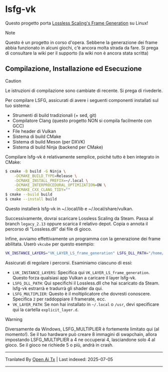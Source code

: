 # lsfg-vk
Questo progetto porta [Lossless Scaling's Frame Generation](https://store.steampowered.com/app/993090/Lossless_Scaling/) su Linux!
>[!NOTE]
> Questo è un progetto in corso d'opera. Sebbene la generazione dei frame abbia funzionato in alcuni giochi, c'è ancora molta strada da fare. Si prega di consultare la wiki per il supporto (la wiki non è ancora stata scritta)

## Compilazione, Installazione ed Esecuzione

>[!CAUTION]
> Le istruzioni di compilazione sono cambiate di recente. Si prega di rivederle.

Per compilare LSFG, assicurati di avere i seguenti componenti installati sul tuo sistema:
- Strumenti di build tradizionali (+ sed, git)
- Compilatore Clang (questo progetto NON si compila facilmente con GCC)
- File header di Vulkan
- Sistema di build CMake
- Sistema di build Meson (per DXVK)
- Sistema di build Ninja (backend per CMake)

Compilare lsfg-vk è relativamente semplice, poiché tutto è ben integrato in CMake:
```bash
$ cmake -B build -G Ninja \
    -DCMAKE_BUILD_TYPE=Release \
    -DCMAKE_INSTALL_PREFIX=~/.local \
    -DCMAKE_INTERPROCEDURAL_OPTIMIZATION=ON \
    -DCMAKE_CXX_CLANG_TIDY=""
$ cmake --build build
$ cmake --install build
```
Questo installerà lsfg-vk in ~/.local/lib e ~/.local/share/vulkan.

Successivamente, dovrai scaricare Lossless Scaling da Steam. Passa al branch `legacy_2.13` oppure scarica il relativo depot.
Copia o annota il percorso di "Lossless.dll" dai file di gioco.

Infine, avviamo effettivamente un programma con la generazione dei frame abilitata. Userò `vkcube` per questo esempio:
```bash
VK_INSTANCE_LAYERS="VK_LAYER_LS_frame_generation" LSFG_DLL_PATH="/home/pancake/games/Lossless Scaling/Lossless.dll" LSFG_MULTIPLIER=4 vkcube
```
Assicurati di regolare i percorsi. Esaminiamo ciascuno di essi:
- `LVK_INSTANCE_LAYERS`: Specifica qui `VK_LAYER_LS_frame_generation`. Questo forza qualsiasi app Vulkan a caricare il layer lsfg-vk.
- `LSFG_DLL_PATH`: Qui specifichi il Lossless.dll che hai scaricato da Steam. lsfg-vk estrarrà e tradurrà gli shader da qui.
- `LSFG_MULTIPLIER`: Questo è il moltiplicatore che dovresti conoscere. Specifica `2` per raddoppiare il framerate, ecc.
- `VK_LAYER_PATH`: Se non hai installato in `~/.local` o `/usr`, devi specificare qui la cartella `explicit_layer.d`.

>[!WARNING]
> Diversamente da Windows, LSFG_MULTIPLIER è fortemente limitato qui (al momento!). Se il tuo hardware può creare 8 immagini di swapchain, allora impostando LSFG_MULTIPLIER a 4 ne occuperai 4, lasciandone solo 4 al gioco. Se il gioco ne richiede 5 o più, andrà in crash.

---

Tranlated By [Open Ai Tx](https://github.com/OpenAiTx/OpenAiTx) | Last indexed: 2025-07-05

---